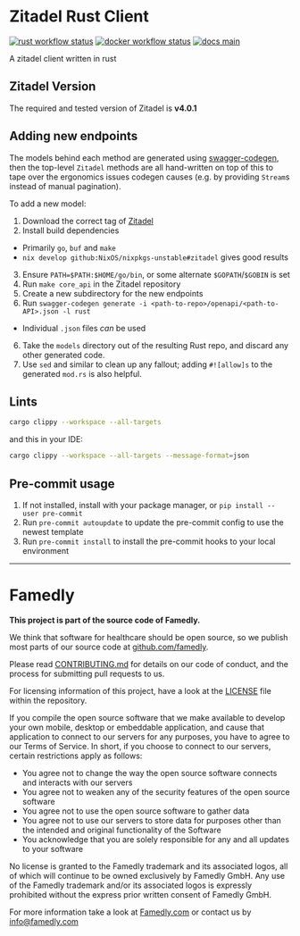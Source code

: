 # Zitadel Rust Client

[![rust workflow status][badge-rust-workflow-img]][badge-rust-workflow-url]
[![docker workflow status][badge-docker-workflow-img]][badge-docker-workflow-url]
[![docs main][badge-docs-main-img]][badge-docs-main-url]

[badge-rust-workflow-img]: https://github.com/famedly/rust-library-template/actions/workflows/rust.yml/badge.svg
[badge-rust-workflow-url]: https://github.com/famedly/rust-library-template/commits/main
[badge-docker-workflow-img]: https://github.com/famedly/rust-library-template/actions/workflows/docker.yml/badge.svg
[badge-docker-workflow-url]: https://github.com/famedly/rust-library-template/commits/main
[badge-docs-main-img]: https://img.shields.io/badge/docs-main-blue
[badge-docs-main-url]: https://famedly.github.io/rust-library-template/project_name/index.html

A zitadel client written in rust

## Zitadel Version

The required and tested version of Zitadel is **v4.0.1**

## Adding new endpoints

The models behind each method are generated using
[swagger-codegen](https://github.com/swagger-api/swagger-codegen),
then the top-level `Zitadel` methods are all hand-written on top of
this to tape over the ergonomics issues codegen causes (e.g. by
providing `Stream`s instead of manual pagination).

To add a new model:

1. Download the correct tag of
[Zitadel](https://github.com/zitadel/zitadel/)
2. Install build dependencies
  - Primarily `go`, `buf` and `make`
  - `nix develop github:NixOS/nixpkgs-unstable#zitadel` gives good results
3. Ensure `PATH=$PATH:$HOME/go/bin`, or some alternate
   `$GOPATH`/`$GOBIN` is set
3. Run `make core_api` in the Zitadel repository
4. Create a new subdirectory for the new endpoints
5. Run `swagger-codegen generate -i <path-to-repo>/openapi/<path-to-API>.json -l rust`
  - Individual `.json` files *can* be used
6. Take the `models` directory out of the resulting Rust repo, and
   discard any other generated code.
7. Use `sed` and similar to clean up any fallout; adding `#![allow]s`
   to the generated `mod.rs` is also helpful.

## Lints

```sh
cargo clippy --workspace --all-targets
```

and this in your IDE:
```sh
cargo clippy --workspace --all-targets --message-format=json
```

## Pre-commit usage

1. If not installed, install with your package manager, or `pip install --user pre-commit`
2. Run `pre-commit autoupdate` to update the pre-commit config to use the newest template
3. Run `pre-commit install` to install the pre-commit hooks to your local environment

---

# Famedly

**This project is part of the source code of Famedly.**

We think that software for healthcare should be open source, so we publish most
parts of our source code at [github.com/famedly](https://github.com/famedly).

Please read [CONTRIBUTING.md](CONTRIBUTING.md) for details on our code of
conduct, and the process for submitting pull requests to us.

For licensing information of this project, have a look at the [LICENSE](LICENSE.md)
file within the repository.

If you compile the open source software that we make available to develop your
own mobile, desktop or embeddable application, and cause that application to
connect to our servers for any purposes, you have to agree to our Terms of
Service. In short, if you choose to connect to our servers, certain restrictions
apply as follows:

- You agree not to change the way the open source software connects and
  interacts with our servers
- You agree not to weaken any of the security features of the open source software
- You agree not to use the open source software to gather data
- You agree not to use our servers to store data for purposes other than
  the intended and original functionality of the Software
- You acknowledge that you are solely responsible for any and all updates to
  your software

No license is granted to the Famedly trademark and its associated logos, all of
which will continue to be owned exclusively by Famedly GmbH. Any use of the
Famedly trademark and/or its associated logos is expressly prohibited without
the express prior written consent of Famedly GmbH.

For more
information take a look at [Famedly.com](https://famedly.com) or contact
us by [info@famedly.com](mailto:info@famedly.com?subject=[GitLab]%20More%20Information%20)
